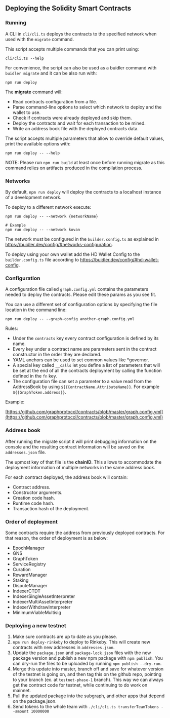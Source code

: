 ## Deploying the Solidity Smart Contracts

### Running

A CLI in `cli/cli.ts` deploys the contracts to the specified network when used with the `migrate` command.

This script accepts multiple commands that you can print using:

```
cli/cli.ts --help
```

For convenience, the script can also be used as a buidler command with `buidler migrate` and it can be also run with:

```
npm run deploy
```

The **migrate** command will:

- Read contracts configuration from a file.
- Parse command-line options to select which network to deploy and the wallet to use.
- Check if contracts were already deployed and skip them.
- Deploy the contracts and wait for each transaction to be mined.
- Write an address book file with the deployed contracts data.

The script accepts multiple parameters that allow to override default values, print the available options with:

```
npm run deploy -- --help
```

NOTE: Please run `npm run build` at least once before running migrate as this command relies on artifacts produced in the compilation process.

### Networks

By default, `npm run deploy` will deploy the contracts to a localhost instance of a development network.

To deploy to a different network execute:

```
npm run deploy -- --network {networkName}

# Example
npm run deploy -- --network kovan
```

The network must be configured in the `builder.config.ts` as explained in https://buidler.dev/config/#networks-configuration.

To deploy using your own wallet add the HD Wallet Config to the `builder.config.ts` file according to https://buidler.dev/config/#hd-wallet-config.

### Configuration

A configuration file called `graph.config.yml` contains the parameters needed to deploy the contracts. Please edit these params as you see fit.

You can use a different set of configuration options by specifying the file location in the command line:

```
npm run deploy -- --graph-config another-graph.config.yml
```

Rules:

- Under the `contracts` key every contract configuration is defined by its name.
- Every key under a contract name are parameters sent in the contract constructor in the order they are declared.
- YAML anchors can be used to set common values like \*governor.
- A special key called `__calls` let you define a list of parameters that will be set at the end of all the contracts deployment by calling the function defined in the `fn` key.
- The configuration file can set a parameter to a value read from the AddressBook by using `${{ContractName.AttributeName}}`. For example `${{GraphToken.address}}`.

Example:

[https://github.com/graphprotocol/contracts/blob/master/graph.config.yml](https://github.com/graphprotocol/contracts/blob/master/graph.config.yml)

### Address book

After running the migrate script it will print debugging information on the console and the resulting contract information will be saved on the `addresses.json` file.

The upmost key of that file is the **chainID**. This allows to accommodate the deployment information of multiple networks in the same address book.

For each contract deployed, the address book will contain:

- Contract address.
- Constructor arguments.
- Creation code hash.
- Runtime code hash.
- Transaction hash of the deployment.

### Order of deployment

Some contracts require the address from previously deployed contracts. For that reason, the order of deployment is as below:

- EpochManager
- GNS
- GraphToken
- ServiceRegistry
- Curation
- RewardManager
- Staking
- DisputeManager
- IndexerCTDT
- IndexerSingleAssetInterpreter
- IndexerMultiAssetInterpreter
- IndexerWithdrawInterpreter
- MinimumViableMultisig

### Deploying a new testnet

1. Make sure contracts are up to date as you please.
2. `npm run deploy-rinkeby` to deploy to Rinkeby. This will create new contracts with new addresses in `addresses.json`.
3. Update the `package.json` and `package-lock.json` files with the new package version and publish a new npm package with `npm publish`. You can dry-run the files to be uploaded by running `npm publish --dry-run`.
4. Merge this update into master, branch off and save for whatever version of the testnet is going on, and then tag this on the github repo, pointing to your branch (ex. at `testnet-phase-1` branch). This way we can always get the contract code for testnet, while continuing to do work on mainnet.
5. Pull the updated package into the subgraph, and other apps that depend on the package.json.
6. Send tokens to the whole team with `./cli/cli.ts transferTeamTokens --amount 10000000`
